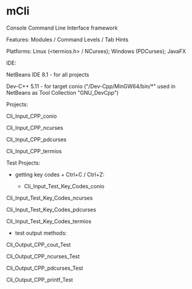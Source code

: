 # mCli
Console Command Line Interface framework

Features: Modules / Command Levels / Tab Hints

Platforms: Linux (<termios.h> / NCurses); Windows (PDCurses); JavaFX

IDE:

NetBeans IDE 8.1 - for all projects

Dev-C++ 5.11 - for target conio ("/Dev-Cpp/MinGW64/bin/*" used in NetBeans as Tool Collection "GNU_DevCpp")

Projects:

Cli_Input_CPP_conio

Cli_Input_CPP_ncurses

Cli_Input_CPP_pdcurses

Cli_Input_CPP_termios

Test Projects:

- getting key codes + Ctrl+C / Ctrl+Z:

  - Cli_Input_Test_Key_Codes_conio

Cli_Input_Test_Key_Codes_ncurses

Cli_Input_Test_Key_Codes_pdcurses

Cli_Input_Test_Key_Codes_termios

- test output methods:

Cli_Output_CPP_cout_Test

Cli_Output_CPP_ncurses_Test

Cli_Output_CPP_pdcurses_Test

Cli_Output_CPP_printf_Test
